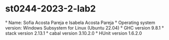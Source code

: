 # st0244-2023-2-lab2

° Name: Sofia Acosta Pareja e Isabela Acosta Pareja
° Operating system version: Windows Subsystem for Linux (Ubuntu 22.04)
° GHC version 9.8.1
° stack version 2.13.1
° cabal version 3.10.2.0
° HUnit version 1.6.2.0
